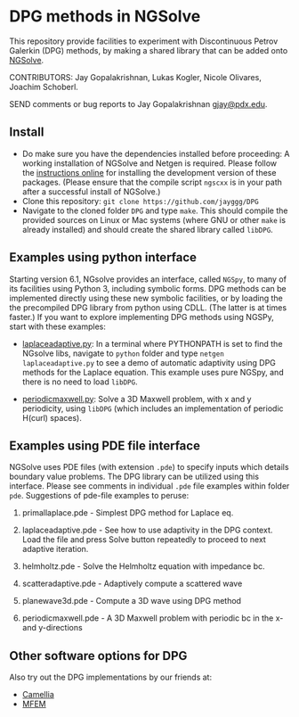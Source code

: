 # DPG methods in NGSolve

This repository provide facilities to experiment with Discontinuous Petrov Galerkin (DPG) methods, by making  a  shared library that can be added onto 
[NGSolve](http://sourceforge.net/projects/ngsolve/).

CONTRIBUTORS: Jay Gopalakrishnan, Lukas Kogler, Nicole Olivares, Joachim Schoberl.

SEND comments or bug reports to  Jay Gopalakrishnan <gjay@pdx.edu>.


## Install


- Do make sure you have the dependencies installed before proceeding: A working installation of NGSolve and Netgen is required. Please  follow the [instructions online](https://gitlab.asc.tuwien.ac.at/jschoeberl/ngsolve-docu/wikis/home) for installing the development version of these packages. (Please ensure that the compile script `ngscxx`  is in your path after a successful install of NGSolve.) 
- Clone this repository: `git clone https://github.com/jayggg/DPG`
- Navigate to the cloned folder `DPG` and type `make`. This should compile the provided sources on Linux or  Mac systems (where GNU or other `make` is already installed) and should create the shared library called `libDPG`.

## Examples using python interface

Starting version 6.1, NGsolve provides an interface, called `NGSpy`, to many of its facilities using Python 3, including symbolic forms.  DPG methods can be implemented directly  using these new symbolic facilities, or by loading the the precompiled DPG library from python using CDLL. (The latter is at times faster.)  If you want to explore implementing DPG methods using NGSPy, start with these examples:

- [laplaceadaptive.py](./python/laplaceadaptive.py): In a terminal where PYTHONPATH is set to find the NGsolve libs, navigate to `python` folder and type `netgen  laplaceadaptive.py` to see a demo of automatic adaptivity using DPG methods for the Laplace equation. This example uses pure NGSpy, and there is no need to load `libDPG`.
  
- [periodicmaxwell.py](./python/periodicmaxwell.py): Solve a 3D Maxwell problem, with x and y periodicity, using `libDPG` (which includes an implementation of periodic H(curl) spaces).

## Examples using PDE file interface

NGSolve uses PDE files (with extension `.pde`) to specify inputs which details boundary value problems. The DPG library can be utilized using this interface. 
Please see comments in individual `.pde` file examples  within folder `pde`.  Suggestions of pde-file examples to peruse:


1) primallaplace.pde  -  Simplest DPG method for Laplace eq.

2) laplaceadaptive.pde - See how to use adaptivity in the DPG
context. Load the file and press Solve button repeatedly to proceed to
next adaptive iteration.

3) helmholtz.pde - Solve the Helmholtz equation with impedance bc.

4) scatteradaptive.pde - Adaptively compute a scattered wave

5) planewave3d.pde - Compute a 3D wave using DPG method

6) periodicmaxwell.pde - A 3D Maxwell problem with periodic bc in the x- and y-directions


## Other software options for DPG  

Also try out the DPG implementations by our friends at: 

- [Camellia](https://github.com/CamelliaDPG/Camellia)
- [MFEM](https://github.com/mfem/mfem/blob/master/examples/ex8p.cpp)